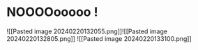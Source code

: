 # NOOOOooooo !

![[Pasted image 20240220132055.png]]![[Pasted image 20240220132805.png]]
![[Pasted image 20240220133100.png]]